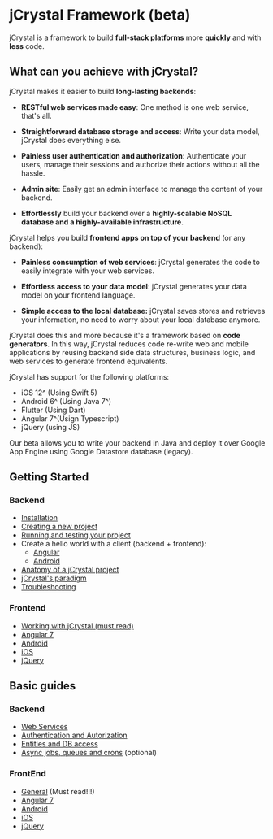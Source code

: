 # jCrystal Framework (beta)
jCrystal is a framework to build **full-stack platforms** more **quickly** and with **less** code.

## What can you achieve with jCrystal?
jCrystal makes it easier to build **long-lasting backends**:

- **RESTful web services made easy**: One method is one web service, that's all. 

- **Straightforward database storage and access**: Write your data model, jCrystal does everything else. 

- **Painless user authentication and authorization**: Authenticate your users, manage their sessions and authorize their actions without all the hassle. 

- **Admin site**: Easily get an admin interface to manage the content of your backend.

- **Effortlessly** build your backend over a **highly-scalable NoSQL database and a highly-available infrastructure**.

jCrystal helps you build **frontend apps on top of your backend** (or any backend):

- **Painless consumption of web services**: jCrystal generates the code to easily integrate with your web services. 


- **Effortless access to your data model**: jCrystal generates your data model on your frontend language. 

- **Simple access to the local database:** jCrystal saves stores and retrieves your information, no need to worry about your local database anymore. 

jCrystal does this and more because it's a framework based on **code generators**. In this way, jCrystal reduces code re-write web and mobile applications by reusing backend side data structures, business logic, and web services to generate frontend equivalents.

jCrystal has support for the following platforms:
- iOS 12^ (Using Swift 5)
- Android 6^ (Using Java 7^)
- Flutter (Using Dart)
- Angular 7^(Usign Typescript)
- jQuery (using JS)

Our beta allows you to write your backend in Java and deploy it over Google App Engine using Google Datastore database (legacy).

## Getting Started
### Backend
- [Installation](getting_started/installation.md)
- [Creating a new project](getting_started/creating_project.md)
- [Running and testing your project](getting_started/run_test.md)
- Create a hello world with a client (backend + frontend):
    - [Angular](getting_started/hello_clients/angular.md)
    - [Android](getting_started/hello_clients/android.md)
- [Anatomy of a jCrystal project](getting_started/anatomy.md) 
- [jCrystal's paradigm](getting_started/paradigm.md)
- [Troubleshooting](getting_started/troubleshooting.md)

### Frontend
- [Working with jCrystal (must read)]()
- [Angular 7](getting_started/setup_clients/angular7.md)
- [Android](getting_started/setup_clients/android.md)
- [iOS](getting_started/setup_clients/ios.md)
- [jQuery](getting_started/setup_clients/jQuery.md)


<!--
## Tutorial
- Part 1: A simple blogging plataform backend
- Part 2: Adding a frontend client
- Part 3: Adding authenticated users
- Part 4: Setting an admin site
- Part 5: Queries and async tasks -->

## Basic guides

### Backend

<!--- - [General & Architecture](server/general.md) (optional)-->
- [Web Services](server/webservices.md)
- [Authentication  and Autorization](server/auth.md)
- [Entities and DB access](server/entities.md)
- [Async jobs, queues and crons](server/queues.md) (optional)

### FrontEnd

- [General](clients/general.md) (Must read!!!)
- [Angular 7](clients/angular7.md)
- [Android](clients/android.md)
- [iOS](clients/ios.md)
- [jQuery](clients/jQuery.md)


<!--- 
## Advanced topics:

- [Web Admin](server/queues.md)
--->